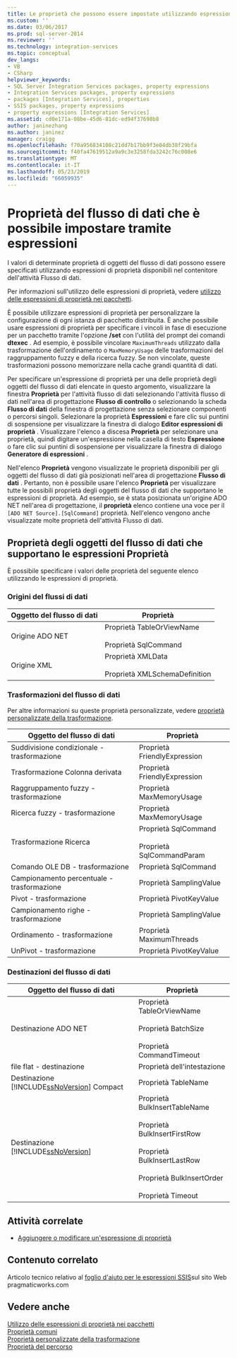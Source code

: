 ```yaml
---
title: Le proprietà che possono essere impostate utilizzando espressioni del flusso di dati | Microsoft Docs
ms.custom: ''
ms.date: 03/06/2017
ms.prod: sql-server-2014
ms.reviewer: ''
ms.technology: integration-services
ms.topic: conceptual
dev_langs:
- VB
- CSharp
helpviewer_keywords:
- SQL Server Integration Services packages, property expressions
- Integration Services packages, property expressions
- packages [Integration Services], properties
- SSIS packages, property expressions
- property expressions [Integration Services]
ms.assetid: cd0e171a-08be-45d6-81dc-ed94f37698b8
author: janinezhang
ms.author: janinez
manager: craigg
ms.openlocfilehash: f70a956834108c21dd7b17bb9f3e04db38f29bfa
ms.sourcegitcommit: f40fa47619512a9a9c3e3258fda3242c76c008e6
ms.translationtype: MT
ms.contentlocale: it-IT
ms.lasthandoff: 05/23/2019
ms.locfileid: "66059935"
---
```

# <a name="data-flow-properties-that-can-be-set-by-using-expressions"></a>Proprietà del flusso di dati che è possibile impostare tramite espressioni
  I valori di determinate proprietà di oggetti del flusso di dati possono essere specificati utilizzando espressioni di proprietà disponibili nel contenitore dell'attività Flusso di dati.  
  
 Per informazioni sull'utilizzo delle espressioni di proprietà, vedere [utilizzo delle espressioni di proprietà nei pacchetti](expressions/use-property-expressions-in-packages.md).  
  
 È possibile utilizzare espressioni di proprietà per personalizzare la configurazione di ogni istanza di pacchetto distribuita. È anche possibile usare espressioni di proprietà per specificare i vincoli in fase di esecuzione per un pacchetto tramite l'opzione **/set** con l'utilità del prompt dei comandi **dtexec** . Ad esempio, è possibile vincolare `MaximumThreads` utilizzato dalla trasformazione dell'ordinamento o `MaxMemoryUsage` delle trasformazioni del raggruppamento fuzzy e della ricerca fuzzy. Se non vincolate, queste trasformazioni possono memorizzare nella cache grandi quantità di dati.  
  
 Per specificare un'espressione di proprietà per una delle proprietà degli oggetti del flusso di dati elencate in questo argomento, visualizzare la finestra **Proprietà** per l'attività flusso di dati selezionando l'attività flusso di dati nell'area di progettazione **Flusso di controllo** o selezionando la scheda **Flusso di dati** della finestra di progettazione senza selezionare componenti o percorsi singoli. Selezionare la proprietà **Espressioni** e fare clic sui puntini di sospensione per visualizzare la finestra di dialogo **Editor espressioni di proprietà** . Visualizzare l'elenco a discesa **Proprietà** per selezionare una proprietà, quindi digitare un'espressione nella casella di testo **Espressione** o fare clic sui puntini di sospensione per visualizzare la finestra di dialogo **Generatore di espressioni** .  
  
 Nell'elenco **Proprietà** vengono visualizzate le proprietà disponibili per gli oggetti del flusso di dati già posizionati nell'area di progettazione **Flusso di dati** . Pertanto, non è possibile usare l'elenco **Proprietà** per visualizzare tutte le possibili proprietà degli oggetti del flusso di dati che supportano le espressioni di proprietà. Ad esempio, se è stata posizionata un'origine ADO NET nell'area di progettazione, il **proprietà** elenco contiene una voce per il `[ADO NET Source].[SqlCommand]` proprietà. Nell'elenco vengono anche visualizzate molte proprietà dell'attività Flusso di dati.  
  
## <a name="properties-of-data-flow-objects-that-support-property-expressions"></a>Proprietà degli oggetti del flusso di dati che supportano le espressioni Proprietà  
 È possibile specificare i valori delle proprietà del seguente elenco utilizzando le espressioni di proprietà.  
  
### <a name="data-flow-sources"></a>Origini del flussi di dati  
  
|Oggetto del flusso di dati|Proprietà|  
|----------------------|--------------|  
|Origine ADO NET|Proprietà TableOrViewName<br /><br /> Proprietà SqlCommand|  
|Origine XML|Proprietà XMLData<br /><br /> Proprietà XMLSchemaDefinition|  
  
### <a name="data-flow-transformations"></a>Trasformazioni del flusso di dati  
 Per altre informazioni su queste proprietà personalizzate, vedere [proprietà personalizzate della trasformazione](data-flow/transformations/transformation-custom-properties.md).  
  
|Oggetto del flusso di dati|Proprietà|  
|----------------------|--------------|  
|Suddivisione condizionale - trasformazione|Proprietà FriendlyExpression|  
|Trasformazione Colonna derivata|Proprietà FriendlyExpression|  
|Raggruppamento fuzzy - trasformazione|Proprietà MaxMemoryUsage|  
|Ricerca fuzzy - trasformazione|Proprietà MaxMemoryUsage|  
|Trasformazione Ricerca|Proprietà SqlCommand<br /><br /> Proprietà SqlCommandParam|  
|Comando OLE DB - trasformazione|Proprietà SqlCommand|  
|Campionamento percentuale - trasformazione|Proprietà SamplingValue|  
|Pivot - trasformazione|Proprietà PivotKeyValue|  
|Campionamento righe - trasformazione|Proprietà SamplingValue|  
|Ordinamento - trasformazione|Proprietà MaximumThreads|  
|UnPivot - trasformazione|Proprietà PivotKeyValue|  
  
### <a name="data-flow-destinations"></a>Destinazioni del flusso di dati  
  
|Oggetto del flusso di dati|Proprietà|  
|----------------------|--------------|  
|Destinazione ADO NET|Proprietà TableOrViewName<br /><br /> Proprietà BatchSize<br /><br /> Proprietà CommandTimeout|  
|file flat - destinazione|Proprietà dell'intestazione|  
|Destinazione [!INCLUDE[ssNoVersion](../includes/ssnoversion-md.md)] Compact|Proprietà TableName|  
|Destinazione [!INCLUDE[ssNoVersion](../includes/ssnoversion-md.md)]|Proprietà BulkInsertTableName<br /><br /> Proprietà BulkInsertFirstRow<br /><br /> Proprietà BulkInsertLastRow<br /><br /> Proprietà BulkInsertOrder<br /><br /> Proprietà Timeout|  
  
## <a name="related-tasks"></a>Attività correlate  
  
-   [Aggiungere o modificare un'espressione di proprietà](expressions/add-or-change-a-property-expression.md)  
  
## <a name="related-content"></a>Contenuto correlato  
 Articolo tecnico relativo al [foglio d'aiuto per le espressioni SSIS](https://pragmaticworks.com/Resources/Cheat-Sheets/SSIS-Expression-Cheat-Sheet)sul sito Web pragmaticworks.com  
  
## <a name="see-also"></a>Vedere anche  
 [Utilizzo delle espressioni di proprietà nei pacchetti](expressions/use-property-expressions-in-packages.md)   
 [Proprietà comuni](../../2014/integration-services/common-properties.md)   
 [Proprietà personalizzate della trasformazione](data-flow/transformations/transformation-custom-properties.md)   
 [Proprietà del percorso](../../2014/integration-services/path-properties.md)  
  
  
